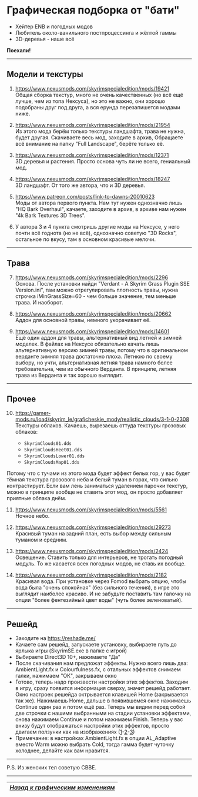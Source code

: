 # Графическая подборка от "бати"

+ Хейтер ENB и погодных модов
+ Любитель около-ванильного постпроцессинга и жёлтой гаммы
+ 3D-деревья - наше всё

**Поехали!**

------

## Модели и текстуры

1) https://www.nexusmods.com/skyrimspecialedition/mods/19421  
Общая сборка текстур, много не очень качественных (но всё ещё лучше, чем из топа Нексуса), но это не важно, они хорошо подобраны друг под друга, а вся ерунда перезапишется модами ниже.

2) https://www.nexusmods.com/skyrimspecialedition/mods/21954  
Из этого мода берём только текстуры ландшафта, трава не нужна, будет другая. Скачиваете весь мод, заходите в архив, Обращаете всё внимание на папку "Full Landscape", берёте только её.

3) https://www.nexusmods.com/skyrimspecialedition/mods/12371  
3D деревья и растения. Просто основа чуть ли не всего, гениальный мод.

4) https://www.nexusmods.com/skyrimspecialedition/mods/18247  
3D ландшафт. От того же автора, что и 3D деревья.

5) https://www.patreon.com/posts/link-to-dawns-20010623  
Моды от автора первого пункта. Нам тут нужен однозначно лишь "HQ Bark Overhaul", качаете, заходите в архив, в архиве нам нужен "4k Bark Textures 3D Trees".

6) У автора 3 и 4 пункта смотришь другие моды на Нексусе, у него почти всё годнота (но не всё), однозначно советую "3D Rocks", остальное по вкусу, там в основном красивые мелочи.

------

## Трава

7) https://www.nexusmods.com/skyrimspecialedition/mods/2296  
Основа. После установки найди "Verdant - A Skyrim Grass Plugin SSE Version.ini", там можно отрегулировать плотность травы, нужна строчка iMinGrassSize=60 - чем больше значение, тем меньше трава. И наоборот.

8) https://www.nexusmods.com/skyrimspecialedition/mods/20662  
Аддон для основной травы, немного укорачивает её.

9) https://www.nexusmods.com/skyrimspecialedition/mods/14601  
Ещё один аддон для травы, альтернативный вид летней и зимней моделек. В файлах на Нексусе обязательно качать лишь альтернативную версию зимней травы, потому что в оригинальном верданте зимняя трава достаточно плоха. Летнюю по своему выбору, но учти, альтернативная летняя трава намного более требовательна, чем из обычного Верданта. В принципе, летняя трава из Верданта и так хорошо выглядит.

------

## Прочее

10) https://gamer-mods.ru/load/skyrim_le/graficheskie_mody/realistic_clouds/3-1-0-2308  
Текстуры облаков. Качаешь, вырезаешь оттуда текстуры грозовых облаков:

    + `SkyrimClouds01.dds`  
    + `SkyrimCloudsHeet01.dds`  
    + `SkyrimCloudsLower01.dds`  
    + `SkyrimCloudsMap01.dds`

Потому что с тучами из этого мода будет эффект белых гор, у вас будет тёмная текстура грозового неба и белый туман в горах, что сильно контрастирует. Если вам лень заниматься удалением парочки текстур, можно в принципе вообще не ставить этот мод, он просто добавляет приятные облака днём.

11) https://www.nexusmods.com/skyrimspecialedition/mods/5561  
Ночное небо.

12) https://www.nexusmods.com/skyrimspecialedition/mods/29273  
Красивый туман на задний план, есть выбор между сильным туманом и средним.

13) https://www.nexusmods.com/skyrimspecialedition/mods/2424  
Освещение. Ставить только для интерьеров, не трогать погодный модуль. То же касается всех погодных модов, не ставь их вообще.

14) https://www.nexusmods.com/skyrimspecialedition/mods/2182  
Красивая вода. При установке через Fomod выбрать опцию, чтобы вода была "очень спокойная" (без сильного течения), в игре это выглядит наиболее красиво. И не забудьте поставить там галочку на опции "более фентезийный цвет воды" (чуть более зеленоватый).

------

## Решейд

+ Заходите на https://reshade.me/
+ Качаете сам решейд, запускаете установку, выбираете путь до ярлыка игры (SkyrimSE.exe в папке с игрой)
+ Выбираете Direct3D 10+, нажимаете "Да"
+ После скачивания нам предложат эффекты. Нужно всего лишь два: AmbientLight.fx и Colourfulness.fx, с отальных эффектов снимаем галки, нажимаем "ОК", закрываем окно
+ Готово, теперь надо произвести настройки этих эффектов. Заходим в игру, сразу появится информация сверху, значит решейд работает. Окно настроек решейда октрывается клавишей Home (закрывается так же). Нажимаешь Home, дальше в появившемся окне нажимаешь Continue один раз и потом ещё раз. Теперь мы видим перед собой две строчки с нашими выбранными на стадии установки эффектами, снова нажимаем Continue и потом нажимаем Finish. Теперь у вас внизу будут отображаться настройки этих эффектов, просто двигаем ползунки как на изображениях ([1](1.png)-[2](2.png)-[3](3.png))
+ Примечание: в настройках AmbientLight.fx в опции AL_Adaptive вместо Warm можно выбрать Cold, тогда гамма будет чуточку холоднее, делайте как вам нравится.

------

P.S. Из женских тел советую CBBE.

------

|[*Назад к графическим изменениям*](../../04_Anon_Collection/10_Графические_изменения.md)|
|:---:|

